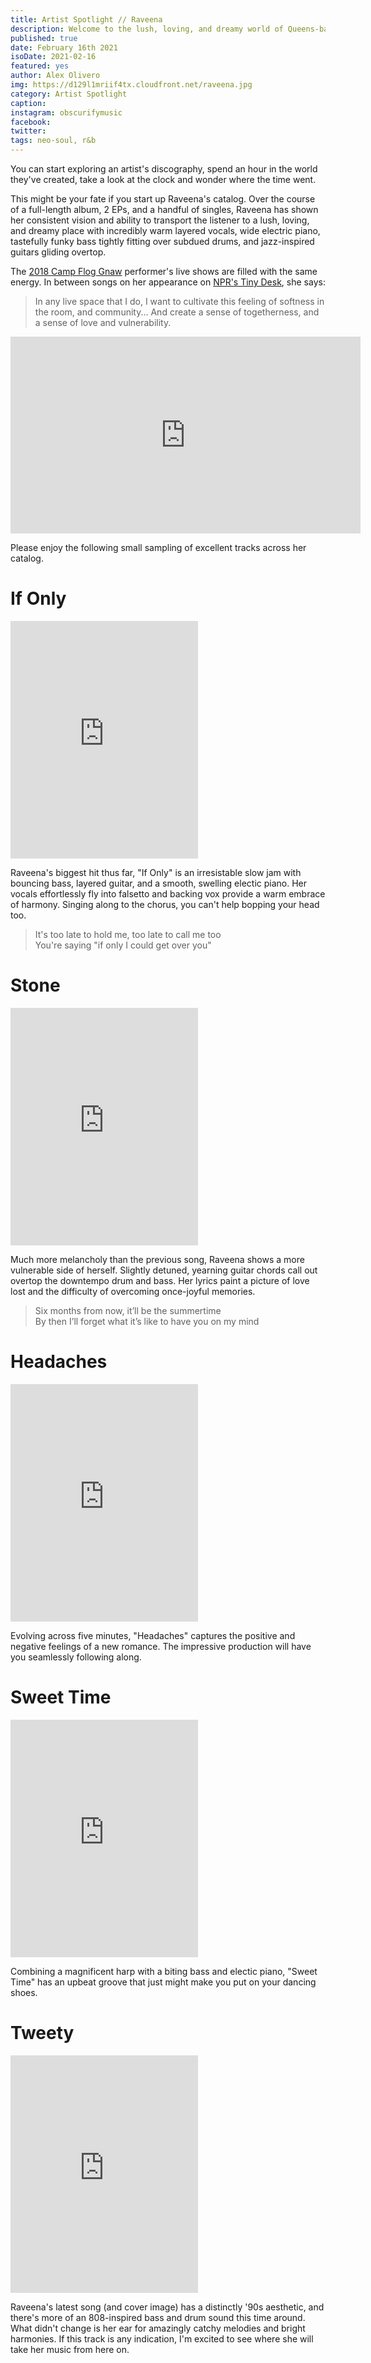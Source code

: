 ```yaml
---
title: Artist Spotlight // Raveena
description: Welcome to the lush, loving, and dreamy world of Queens-based rising star Raveena Aurora.
published: true
date: February 16th 2021
isoDate: 2021-02-16
featured: yes
author: Alex Olivero
img: https://d129l1mriif4tx.cloudfront.net/raveena.jpg
category: Artist Spotlight
caption: 
instagram: obscurifymusic
facebook:
twitter:
tags: neo-soul, r&b
---
```



You can start exploring an artist's discography, spend an hour in the world they've created, take a look at the clock and wonder where the time went.

This might be your fate if you start up Raveena's catalog. Over the course of a full-length album, 2 EPs, and a handful of singles, Raveena has shown her consistent vision and ability to transport the listener to a lush, loving, and dreamy place with incredibly warm layered vocals, wide electric piano, tastefully funky bass tightly fitting over subdued drums, and jazz-inspired guitars gliding overtop.

The [2018 Camp Flog Gnaw](https://earmilk.com/2018/11/14/6-standout-up-and-coming-acts-from-this-years-camp-flog-gnaw-carnival/) performer's live shows are filled with the same energy. In between songs on her appearance on [NPR's Tiny Desk](https://www.youtube.com/embed/pre9lE3Wa78), she says:

> In any live space that I do, I want to cultivate this feeling of softness in the room, and community... And create a sense of togetherness, and a sense of love and vulnerability.

<iframe width="560" height="315" src="https://www.youtube.com/embed/pre9lE3Wa78" frameborder="0" allow="accelerometer; autoplay; clipboard-write; encrypted-media; gyroscope; picture-in-picture" allowfullscreen></iframe>



Please enjoy the following small sampling of excellent tracks across her catalog. 


# If Only

<iframe src="https://open.spotify.com/embed/track/4jyU03J2YOhRxgOHit2auK" width="300" height="380" frameborder="0" allowtransparency="true" allow="encrypted-media"></iframe>

Raveena's biggest hit thus far, "If Only" is an irresistable slow jam with bouncing bass, layered guitar, and a smooth, swelling electic piano.
Her vocals effortlessly fly into falsetto and backing vox provide a warm embrace of harmony. Singing along to the chorus, you can't help bopping your head too.

> It's too late to hold me, too late to call me too
<br/>You're saying "if only I could get over you"


# Stone

<iframe src="https://open.spotify.com/embed/track/2qhahbZ5iMNmKIFCcVDGur" width="300" height="380" frameborder="0" allowtransparency="true" allow="encrypted-media"></iframe>

Much more melancholy than the previous song, Raveena shows a more vulnerable side of herself. Slightly detuned, yearning guitar chords call out overtop the downtempo drum and bass. Her lyrics paint a picture of love lost and the difficulty of overcoming once-joyful memories.

> Six months from now, it’ll be the summertime
<br/>By then I’ll forget what it’s like to have you on my mind


# Headaches

<iframe src="https://open.spotify.com/embed/track/4MNu1bSmyV3S4Y2MJMGrrP" width="300" height="380" frameborder="0" allowtransparency="true" allow="encrypted-media"></iframe>

Evolving across five minutes, "Headaches" captures the positive and negative feelings of a new romance. The impressive production will have you seamlessly following along.


# Sweet Time

<iframe src="https://open.spotify.com/embed/track/3wv9jIR1DAGxTRMm1kH6GL" width="300" height="380" frameborder="0" allowtransparency="true" allow="encrypted-media"></iframe>

Combining a magnificent harp with a biting bass and electic piano, "Sweet Time" has an upbeat groove that just might make you put on your dancing shoes.


# Tweety

<iframe src="https://open.spotify.com/embed/track/2NDMLu8ZNrAsAsPAoW5VOx" width="300" height="380" frameborder="0" allowtransparency="true" allow="encrypted-media"></iframe>

Raveena's latest song (and cover image) has a distinctly '90s aesthetic, and there's more of an 808-inspired bass and drum sound this time around. What didn't change is her ear for amazingly catchy melodies and bright harmonies. If this track is any indication, I'm excited to see where she will take her music from here on.